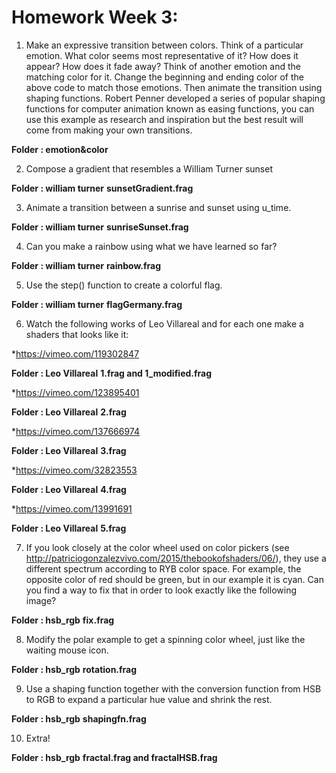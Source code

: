 # Homework Week 3: 

1. Make an expressive transition between colors. Think of a particular emotion. What color seems most representative of it? How does it appear? How does it fade away? Think of another emotion and the matching color for it. Change the beginning and ending color of the above code to match those emotions. Then animate the transition using shaping functions. Robert Penner developed a series of popular shaping functions for computer animation known as easing functions, you can use this example as research and inspiration but the best result will come from making your own transitions.

**Folder : emotion&color**

2. Compose a gradient that resembles a William Turner sunset

**Folder : william turner**
**sunsetGradient.frag**

3. Animate a transition between a sunrise and sunset using u_time.

**Folder : william turner**
**sunriseSunset.frag**

4. Can you make a rainbow using what we have learned so far?

**Folder : william turner**
**rainbow.frag**

5. Use the step() function to create a colorful flag.

**Folder : william turner**
**flagGermany.frag**

6. Watch the following works of Leo Villareal and for each one make a shaders that looks like it:

*https://vimeo.com/119302847

**Folder : Leo Villareal**
**1.frag and 1_modified.frag**

*https://vimeo.com/123895401

**Folder : Leo Villareal**
**2.frag**

*https://vimeo.com/137666974

**Folder : Leo Villareal**
**3.frag**

*https://vimeo.com/32823553

**Folder : Leo Villareal**
**4.frag**

*https://vimeo.com/13991691

**Folder : Leo Villareal**
**5.frag**

7. If you look closely at the color wheel used on color pickers (see http://patriciogonzalezvivo.com/2015/thebookofshaders/06/), they use a different spectrum according to RYB color space. For example, the opposite color of red should be green, but in our example it is cyan. Can you find a way to fix that in order to look exactly like the following image?

**Folder : hsb_rgb**
**fix.frag**

8. Modify the polar example to get a spinning color wheel, just like the waiting mouse icon.

**Folder : hsb_rgb**
**rotation.frag**

9. Use a shaping function together with the conversion function from HSB to RGB to expand a particular hue value and shrink the rest.

**Folder : hsb_rgb**
**shapingfn.frag**

10. Extra!

**Folder : hsb_rgb**
**fractal.frag and fractalHSB.frag**